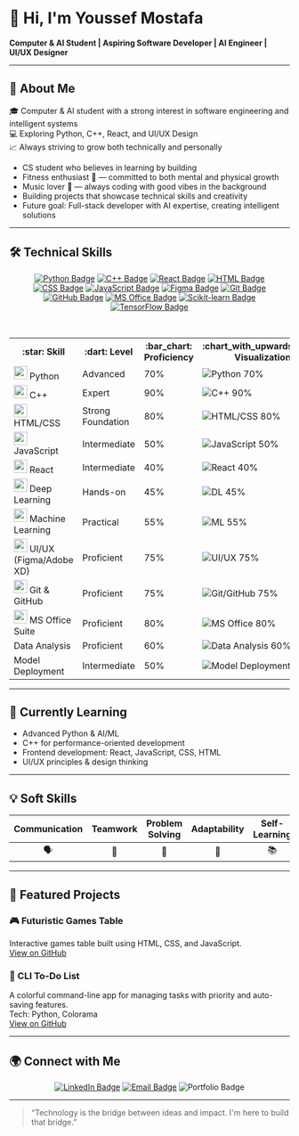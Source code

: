 # 👋 Hi, I'm Youssef Mostafa

**Computer & AI Student | Aspiring Software Developer | AI Engineer | UI/UX Designer**

---

## 🚀 About Me

🎓 Computer & AI student with a strong interest in software engineering and intelligent systems  
💻 Exploring Python, C++, React, and UI/UX Design  
📈 Always striving to grow both technically and personally

- CS student who believes in learning by building
- Fitness enthusiast 💪 — committed to both mental and physical growth
- Music lover 🎵 — always coding with good vibes in the background
- Building projects that showcase technical skills and creativity
- Future goal: Full-stack developer with AI expertise, creating intelligent solutions

---

## 🛠️ Technical Skills

<div align="center">

<!-- Badges for main technical stacks -->
<a href="https://www.python.org/" target="_blank"><img src="https://img.shields.io/badge/Python-3776AB?style=for-the-badge&logo=python&logoColor=white" alt="Python Badge"/></a>
<a href="https://isocpp.org/" target="_blank"><img src="https://img.shields.io/badge/C++-00599C?style=for-the-badge&logo=cplusplus&logoColor=white" alt="C++ Badge"/></a>
<a href="https://react.dev/" target="_blank"><img src="https://img.shields.io/badge/React-61DAFB?style=for-the-badge&logo=react&logoColor=black" alt="React Badge" /></a>
<a href="https://developer.mozilla.org/en-US/docs/Web/HTML" target="_blank"><img src="https://img.shields.io/badge/HTML5-E34F26?style=for-the-badge&logo=html5&logoColor=white" alt="HTML Badge"/></a>
<a href="https://developer.mozilla.org/en-US/docs/Web/CSS" target="_blank"><img src="https://img.shields.io/badge/CSS3-1572B6?style=for-the-badge&logo=css3&logoColor=white" alt="CSS Badge"/></a>
<a href="https://www.javascript.com/" target="_blank"><img src="https://img.shields.io/badge/JavaScript-F7DF1E?style=for-the-badge&logo=javascript&logoColor=black" alt="JavaScript Badge"/></a>
<a href="https://www.figma.com/" target="_blank"><img src="https://img.shields.io/badge/Figma-F24E1E?style=for-the-badge&logo=figma&logoColor=white" alt="Figma Badge"/></a>
<a href="https://git-scm.com/" target="_blank"><img src="https://img.shields.io/badge/Git-F05032?style=for-the-badge&logo=git&logoColor=white" alt="Git Badge"/></a>
<a href="https://github.com/" target="_blank"><img src="https://img.shields.io/badge/GitHub-181717?style=for-the-badge&logo=github&logoColor=white" alt="GitHub Badge"/></a>
<a href="https://www.microsoft.com/en/microsoft-365/microsoft-office" target="_blank"><img src="https://img.shields.io/badge/MS%20Office-0078D4?style=for-the-badge&logo=microsoft-office&logoColor=white" alt="MS Office Badge"/></a>
<a href="https://scikit-learn.org/" target="_blank"><img src="https://img.shields.io/badge/Scikit--Learn-F7931E?style=for-the-badge&logo=scikit-learn&logoColor=white" alt="Scikit-learn Badge"/></a>
<a href="https://www.tensorflow.org/" target="_blank"><img src="https://img.shields.io/badge/TensorFlow-FF6F00?style=for-the-badge&logo=tensorflow&logoColor=white" alt="TensorFlow Badge"/></a>

</div>

<br/>

<!-- Table for proficiency (with icons + percentages) -->
<table align="center">
  <tr>
    <th>:star: Skill</th>
    <th>:dart: Level</th>
    <th>:bar_chart: Proficiency</th>
    <th>:chart_with_upwards_trend: Visualization</th>
  </tr>
  <tr>
    <td><img src="https://cdn.jsdelivr.net/gh/devicons/devicon/icons/python/python-original.svg" width="24"/> Python</td>
    <td>Advanced</td>
    <td>70%</td>
    <td><img src="https://progress-bar.dev/70/?width=200&color=3776AB" alt="Python 70%"/></td>
  </tr>
  <tr>
    <td><img src="https://cdn.jsdelivr.net/gh/devicons/devicon/icons/cplusplus/cplusplus-original.svg" width="24"/> C++</td>
    <td>Expert</td>
    <td>90%</td>
    <td><img src="https://progress-bar.dev/90/?width=200&color=00599C" alt="C++ 90%"/></td>
  </tr>
  <tr>
    <td><img src="https://cdn.jsdelivr.net/gh/devicons/devicon/icons/html5/html5-original.svg" width="24"/> HTML/CSS</td>
    <td>Strong Foundation</td>
    <td>80%</td>
    <td><img src="https://progress-bar.dev/80/?width=200&color=E34F26" alt="HTML/CSS 80%"/></td>
  </tr>
  <tr>
    <td><img src="https://cdn.jsdelivr.net/gh/devicons/devicon/icons/javascript/javascript-original.svg" width="24"/> JavaScript</td>
    <td>Intermediate</td>
    <td>50%</td>
    <td><img src="https://progress-bar.dev/50/?width=200&color=F7DF1E" alt="JavaScript 50%"/></td>
  </tr>
  <tr>
    <td><img src="https://cdn.jsdelivr.net/gh/devicons/devicon/icons/react/react-original.svg" width="24"/> React</td>
    <td>Intermediate</td>
    <td>40%</td>
    <td><img src="https://progress-bar.dev/40/?width=200&color=61DAFB" alt="React 40%"/></td>
  </tr>
  <tr>
    <td><img src="https://cdn.jsdelivr.net/gh/devicons/devicon/icons/tensorflow/tensorflow-original.svg" width="24"/> Deep Learning</td>
    <td>Hands-on</td>
    <td>45%</td>
    <td><img src="https://progress-bar.dev/45/?width=200&color=FF6F00" alt="DL 45%"/></td>
  </tr>
  <tr>
    <td><img src="https://cdn.jsdelivr.net/gh/devicons/devicon/icons/scikit-learn/scikit-learn-original.svg" width="24"/> Machine Learning</td>
    <td>Practical</td>
    <td>55%</td>
    <td><img src="https://progress-bar.dev/55/?width=200&color=F7931E" alt="ML 55%"/></td>
  </tr>
  <tr>
    <td><img src="https://cdn.jsdelivr.net/gh/devicons/devicon/icons/figma/figma-original.svg" width="24"/> UI/UX (Figma/Adobe XD)</td>
    <td>Proficient</td>
    <td>75%</td>
    <td><img src="https://progress-bar.dev/75/?width=200&color=F24E1E" alt="UI/UX 75%"/></td>
  </tr>
  <tr>
    <td><img src="https://cdn.jsdelivr.net/gh/devicons/devicon/icons/git/git-original.svg" width="24"/> Git & GitHub</td>
    <td>Proficient</td>
    <td>75%</td>
    <td><img src="https://progress-bar.dev/75/?width=200&color=181717" alt="Git/GitHub 75%"/></td>
  </tr>
  <tr>
    <td><img src="https://cdn.jsdelivr.net/gh/devicons/devicon/icons/microsoft/microsoft-original.svg" width="24"/> MS Office Suite</td>
    <td>Proficient</td>
    <td>80%</td>
    <td><img src="https://progress-bar.dev/80/?width=200&color=0078D4" alt="MS Office 80%"/></td>
  </tr>
  <tr>
    <td>Data Analysis</td>
    <td>Proficient</td>
    <td>60%</td>
    <td><img src="https://progress-bar.dev/60/?width=200&color=00B8D9" alt="Data Analysis 60%"/></td>
  </tr>
  <tr>
    <td>Model Deployment</td>
    <td>Intermediate</td>
    <td>50%</td>
    <td><img src="https://progress-bar.dev/50/?width=200&color=888888" alt="Model Deployment 50%"/></td>
  </tr>
</table>

</div>

---

## 🌱 Currently Learning

- Advanced Python & AI/ML
- C++ for performance-oriented development
- Frontend development: React, JavaScript, CSS, HTML
- UI/UX principles & design thinking

---

## 💡 Soft Skills

| Communication | Teamwork | Problem Solving | Adaptability | Self-Learning | Leadership | Marketing | Brand Representation |
|:-------------:|:--------:|:---------------:|:------------:|:-------------:|:----------:|:---------:|:--------------------:|
| 🗣️            | 🤝       | 🧩              | 🔄           | 📚            | 👑         | 💼        | 🎯                 |

---

## 📌 Featured Projects

### 🎮 Futuristic Games Table
Interactive games table built using HTML, CSS, and JavaScript.  
[View on GitHub](#)

### 📝 CLI To-Do List
A colorful command-line app for managing tasks with priority and auto-saving features.  
Tech: Python, Colorama  
[View on GitHub](#)

---

## 🌍 Connect with Me

<p align="center">
  <a href="linkedin.com/in/𝒀𝑶𝑼𝑺𝑺𝑬𝑭-𝑴𝑶𝑺𝑻𝑨𝑭𝑨-0b3b54282"><img src="https://img.shields.io/badge/LinkedIn-blue?style=for-the-badge&logo=linkedin&logoColor=white" alt="LinkedIn Badge"></a>
  <a href="mailto:youssef216206@example.com"><img src="https://img.shields.io/badge/Email-D14836?style=for-the-badge&logo=gmail&logoColor=white" alt="Email Badge"></a>
  <img src="https://img.shields.io/badge/Portfolio-Coming%20Soon-blueviolet?style=for-the-badge" alt="Portfolio Badge">
</p>

---

> “Technology is the bridge between ideas and impact. I'm here to build that bridge.”
